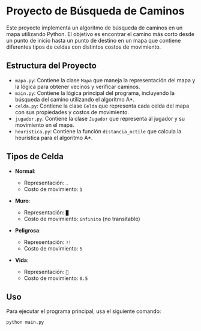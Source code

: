 # Proyecto de Búsqueda de Caminos

Este proyecto implementa un algoritmo de búsqueda de caminos en un mapa utilizando Python. El objetivo es encontrar el camino más corto desde un punto de inicio hasta un punto de destino en un mapa que contiene diferentes tipos de celdas con distintos costos de movimiento.

## Estructura del Proyecto

- `mapa.py`: Contiene la clase `Mapa` que maneja la representación del mapa y la lógica para obtener vecinos y verificar caminos.
- `main.py`: Contiene la lógica principal del programa, incluyendo la búsqueda del camino utilizando el algoritmo A*.
- `celda.py`: Contiene la clase `Celda` que representa cada celda del mapa con sus propiedades y costos de movimiento.
- `jugador.py`: Contiene la clase `Jugador` que representa al jugador y su movimiento en el mapa.
- `heuristica.py`: Contiene la función `distancia_octile` que calcula la heurística para el algoritmo A*.

## Tipos de Celda

- **Normal**:
  - Representación: `.`
  - Costo de movimiento: `1`

- **Muro**:
  - Representación: `█`
  - Costo de movimiento: `infinito` (no transitable)

- **Peligrosa**:
  - Representación: `!!︎︎`
  - Costo de movimiento: `5`

- **Vida**:
  - Representación: ``
  - Costo de movimiento: `0.5`

## Uso

Para ejecutar el programa principal, usa el siguiente comando:
```sh
python main.py
